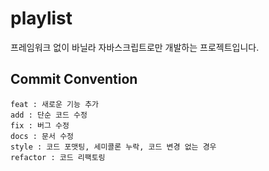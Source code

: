 # playlist

프레임워크 없이 바닐라 자바스크립트로만 개발하는 프로젝트입니다.

## Commit Convention

```
feat : 새로운 기능 추가
add : 단순 코드 수정
fix : 버그 수정
docs : 문서 수정
style : 코드 포맷팅, 세미콜론 누락, 코드 변경 없는 경우
refactor : 코드 리팩토링
```
